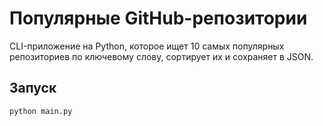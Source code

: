 # Популярные GitHub-репозитории

CLI-приложение на Python, которое ищет 10 самых популярных репозиториев по ключевому слову, сортирует их и сохраняет в JSON.

## Запуск
```bash
python main.py
